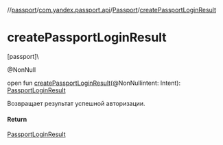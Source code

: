 //[passport](../../../index.md)/[com.yandex.passport.api](../index.md)/[Passport](index.md)/[createPassportLoginResult](create-passport-login-result.md)

# createPassportLoginResult

[passport]\

@NonNull

open fun [createPassportLoginResult](create-passport-login-result.md)(@NonNullintent: Intent): [PassportLoginResult](../-passport-login-result/index.md)

Возвращает результат успешной авторизации.

#### Return

[PassportLoginResult](../-passport-login-result/index.md)
